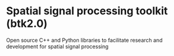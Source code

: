 # Spatial signal processing toolkit (btk2.0)

Open source C++ and Python libraries to facilitate research and development 
for spatial signal processing
